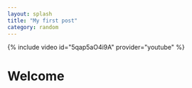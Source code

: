 ```yaml
---
layout: splash
title: "My first post"
category: random
---
```

{% include video id="5qap5aO4i9A" provider="youtube" %}

# Welcome
